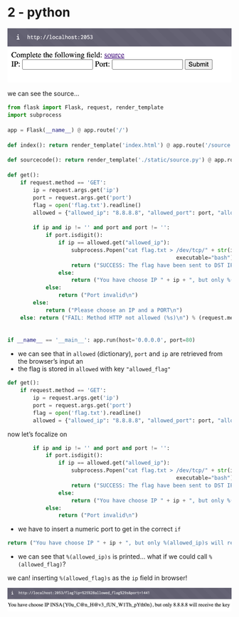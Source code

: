 # 2 - python

![image.png](2%20-%20python%2013d5d651afc280acb597d61a481a6804/image.png)

we can see the source…

```python
from flask import Flask, request, render_template
import subprocess

app = Flask(__name__) @ app.route('/')

def index(): return render_template('index.html') @ app.route('/source')

def sourcecode(): return render_template('./static/source.py') @ app.route('/flag')

def get():
    if request.method == 'GET':
        ip = request.args.get('ip')
        port = request.args.get('port')
        flag = open('flag.txt').readline()
        allowed = {"allowed_ip": "8.8.8.8", "allowed_port": port, "allowed_flag": flag}

        if ip and ip != '' and port and port != '':
            if port.isdigit():
                if ip == allowed.get("allowed_ip"):
                    subprocess.Popen("cat flag.txt > /dev/tcp/" + str(ip) + "/" + str(port), shell=True,
                                                     executable="bash")
                    return ("SUCCESS: The flag have been sent to DST IP %s and DST PORT %s\n") % (ip, port)
                else:
                    return ("You have choose IP " + ip + ", but only %(allowed_ip)s will receive the key\n") % allowed
            else:
                return ("Port invalid\n")
        else:
            return ("Please choose an IP and a PORT\n")
    else: return ("FAIL: Method HTTP not allowed (%s)\n") % (request.method)

    
if __name__ == '__main__': app.run(host='0.0.0.0', port=80)
```

- we can see that in `allowed` (dictionary), `port` and `ip` are retrieved from the browser’s input an
- the flag is stored in `allowed` with key `"allowed_flag"`

```python
def get():
    if request.method == 'GET':
        ip = request.args.get('ip')
        port = request.args.get('port')
        flag = open('flag.txt').readline()
        allowed = {"allowed_ip": "8.8.8.8", "allowed_port": port, "allowed_flag": flag}
```

now let’s focalize on 

```python
        if ip and ip != '' and port and port != '':
            if port.isdigit():
                if ip == allowed.get("allowed_ip"):
                    subprocess.Popen("cat flag.txt > /dev/tcp/" + str(ip) + "/" + str(port), shell=True,
                                                     executable="bash")
                    return ("SUCCESS: The flag have been sent to DST IP %s and DST PORT %s\n") % (ip, port)
                else:
                    return ("You have choose IP " + ip + ", but only %(allowed_ip)s will receive the key\n") % allowed
            else:
                return ("Port invalid\n")
```

- we have to insert a numeric port to get in the correct `if`

```python
return ("You have choose IP " + ip + ", but only %(allowed_ip)s will receive the key\n") % allowed
```

- we can see that `%(allowed_ip)s` is printed… what if we could call `%(allowed_flag)`?

we can! inserting `%(allowed_flag)s` as the `ip` field in browser!

![image.png](2%20-%20python%2013d5d651afc280acb597d61a481a6804/image%201.png)